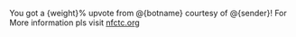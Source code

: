 You got a {weight}% upvote from @{botname} courtesy of @{sender}!
 For More information pls visit [nfctc.org](https://steemit.com/@nfctc.org)